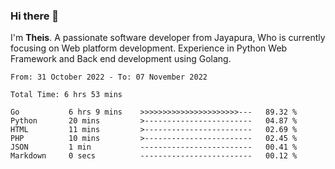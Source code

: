 ### Hi there 👋

I'm <b>Theis</b>. A passionate software developer from Jayapura, Who is currently focusing on Web platform development. Experience in Python Web Framework and Back end development using Golang.

 
 <!--START_SECTION:waka-->

```text
From: 31 October 2022 - To: 07 November 2022

Total Time: 6 hrs 53 mins

Go           6 hrs 9 mins    >>>>>>>>>>>>>>>>>>>>>>---   89.32 %
Python       20 mins         >------------------------   04.87 %
HTML         11 mins         >------------------------   02.69 %
PHP          10 mins         >------------------------   02.45 %
JSON         1 min           -------------------------   00.41 %
Markdown     0 secs          -------------------------   00.12 %
```

<!--END_SECTION:waka-->
